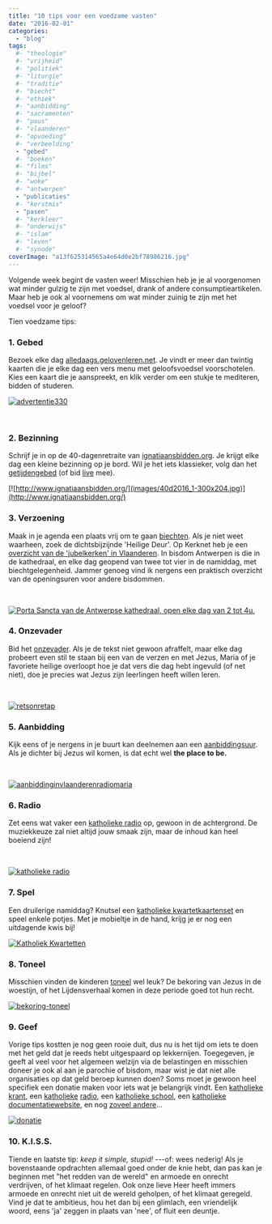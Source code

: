 ```yaml
---
title: "10 tips voor een voedzame vasten"
date: "2016-02-01"
categories: 
  - "blog"
tags:
  #- "theologie"
  #- "vrijheid"
  #- "politiek"
  #- "liturgie"
  #- "traditie"
  #- "biecht"
  #- "ethiek"
  #- "aanbidding"
  #- "sacramenten"
  #- "paus"
  #- "vlaanderen"
  #- "opvoeding"
  #- "verbeelding"
  - "gebed"
  #- "boeken"
  #- "films"
  #- "bijbel"
  #- "woke"
  #- "antwerpen"
  - "publicaties"
  #- "kerstmis"
  - "pasen"
  #- "kerkleer"
  #- "onderwijs"
  #- "islam"
  #- "leven"
  #- "synode"
coverImage: "a13f625314565a4e64d0e2bf78986216.jpg"
---
```


Volgende week begint de vasten weer! Misschien heb je je al voorgenomen wat minder gulzig te zijn met voedsel, drank of andere consumptieartikelen. Maar heb je ook al voornemens om wat minder zuinig te zijn met het voedsel voor je geloof?

Tien voedzame tips:

### 1\. Gebed

Bezoek elke dag [alledaags.gelovenleren.net](http://alledaags.gelovenleren.net/). Je vindt er meer dan twintig kaarten die je elke dag een vers menu met geloofsvoedsel voorschotelen. Kies een kaart die je aanspreekt, en klik verder om een stukje te mediteren, bidden of studeren.

[![advertentie330](images/advertentie330-300x184.png)](http://alledaags.gelovenleren.net/)

 

### 2\. Bezinning

Schrijf je in op de 40-dagenretraite van [ignatiaansbidden.org](http://www.ignatiaansbidden.org/). Je krijgt elke dag een kleine bezinning op je bord. Wil je het iets klassieker, volg dan het [getijdengebed](http://www.tiltenberg.org/getijdengebed/login.php) (of bid [live](/blog/alledaags-getijdengebed-live/) mee).

[![http://www.ignatiaansbidden.org/](images/40d2016_1-300x204.jpg)](http://www.ignatiaansbidden.org/)

### 3\. Verzoening

Maak in je agenda een plaats vrij om te gaan [biechten](/blog/biecht/). Als je niet weet waarheen, zoek de dichtsbijzijnde 'Heilige Deur'. Op Kerknet heb je een [overzicht van de 'jubelkerken' in Vlaanderen](https://www.kerknet.be/kerknet-redactie/artikel/pelgrimeren-naar-barmhartigheid-jubelkerken-eigen-land). In bisdom Antwerpen is die in de kathedraal, en elke dag geopend van twee tot vier in de namiddag, met biechtgelegenheid. Jammer genoeg vind ik nergens een praktisch overzicht van de openingsuren voor andere bisdommen. 

 

[![Porta Sancta van de Antwerpse kathedraal, open elke dag van 2 tot 4u.](images/foto_1450080556-225x300.jpg)](https://www.kerknet.be/kerknet-redactie/artikel/pelgrimeren-naar-barmhartigheid-jubelkerken-eigen-land)

### 4\. Onzevader

Bid het [onzevader](/blog/ondersteboven-van-een-vaderons/). Als je de tekst niet gewoon afraffelt, maar elke dag probeert even stil te staan bij een van de verzen en met Jezus, Maria of je favoriete heilige overloopt hoe je dat vers die dag hebt ingevuld (of net niet), doe je precies wat Jezus zijn leerlingen heeft willen leren.

 

[![retsonretap](images/retsonretap-300x38.png)](/blog/ondersteboven-van-een-vaderons/)

### 5\. Aanbidding

Kijk eens of je nergens in je buurt kan deelnemen aan een [aanbiddingsuur](http://adoremus.maptiming.com/). Als je dichter bij Jezus wil komen, is dat echt wel __the place to be.__

 

[![aanbiddinginvlaanderenradiomaria](images/aanbiddinginvlaanderenradiomaria-300x186.png)](http://adoremus.maptiming.com)

### 6\. Radio

Zet eens wat vaker een [katholieke radio](http://radio.gelovenleren.net) op, gewoon in de achtergrond. De muziekkeuze zal niet altijd jouw smaak zijn, maar de inhoud kan heel boeiend zijn!

 

[![katholieke radio](images/katholiekeradiopromo.png)](http://radio.gelovenleren.net/)

### 7\. Spel

Een druilerige namiddag? Knutsel een [katholieke kwartetkaartenset](http://kwartet.gelovenleren.net/) en speel enkele potjes. Met je mobieltje in de hand, krijg je er nog een uitdagende kwis bij!

[![Katholiek Kwartetten](images/het-spel1-300x199.png)](http://kwartet.gelovenleren.net/)

### 8\. Toneel

Misschien vinden de kinderen [toneel](/page/bijbeltoneel/) wel leuk? De bekoring van Jezus in de woestijn, of het Lijdensverhaal komen in deze periode goed tot hun recht.

[![bekoring-toneel](images/bekoring-toneel-300x300.png)](/page/bijbeltoneel/)

### 9\. Geef

Vorige tips kostten je nog geen rooie duit, dus nu is het tijd om iets te doen met het geld dat je reeds hebt uitgespaard op lekkernijen. Toegegeven, je geeft al veel voor het algemeen welzijn via de belastingen en misschien doneer je ook al aan je parochie of bisdom, maar wist je dat niet alle organisaties op dat geld beroep kunnen doen? Soms moet je gewoon heel specifiek een donatie maken voor iets wat je belangrijk vindt. Een [katholieke krant](http://www.arnulfus.nl/), een [katholieke](http://www.radiomaria.be/giften/) [radio](http://www.radiomaria.nl/wp/?page_id=145), een [katholieke school](http://www.sint-ignatius.be/steunen/), een [katholieke documentatiewebsite](http://www.rkdocumenten.nl/rkdocs/index.php?page=3), en nog [zoveel andere](http://www.rkgoededoelen.nl/)…

[![donatie](images/donatie-258x300.png)](http://www.rkgoededoelen.nl/)

### 10\. K.I.S.S.

Tiende en laatste tip: _keep it simple, stupid!_ \---of: wees nederig! Als je bovenstaande opdrachten allemaal goed onder de knie hebt, dan pas kan je beginnen met "het redden van de wereld" en armoede en onrecht verdrijven, of het klimaat regelen. Ook onze lieve Heer heeft immers armoede en onrecht niet uit de wereld geholpen, of het klimaat geregeld. Vind je dat te ambitieus, hou het dan bij een glimlach, een vriendelijk woord, eens 'ja' zeggen in plaats van 'nee', of fluit een deuntje.
